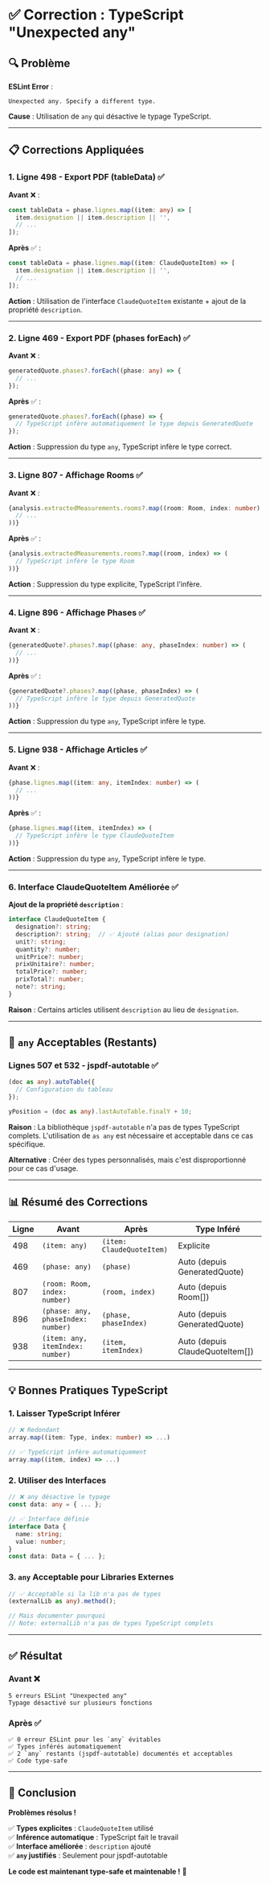 # ✅ Correction : TypeScript "Unexpected any"

## 🔍 Problème

**ESLint Error** :
```
Unexpected any. Specify a different type.
```

**Cause** : Utilisation de `any` qui désactive le typage TypeScript.

---

## 📋 Corrections Appliquées

### **1. Ligne 498 - Export PDF (tableData)** ✅

**Avant** ❌ :
```typescript
const tableData = phase.lignes.map((item: any) => [
  item.designation || item.description || '',
  // ...
]);
```

**Après** ✅ :
```typescript
const tableData = phase.lignes.map((item: ClaudeQuoteItem) => [
  item.designation || item.description || '',
  // ...
]);
```

**Action** : Utilisation de l'interface `ClaudeQuoteItem` existante + ajout de la propriété `description`.

---

### **2. Ligne 469 - Export PDF (phases forEach)** ✅

**Avant** ❌ :
```typescript
generatedQuote.phases?.forEach((phase: any) => {
  // ...
});
```

**Après** ✅ :
```typescript
generatedQuote.phases?.forEach((phase) => {
  // TypeScript infère automatiquement le type depuis GeneratedQuote
});
```

**Action** : Suppression du type `any`, TypeScript infère le type correct.

---

### **3. Ligne 807 - Affichage Rooms** ✅

**Avant** ❌ :
```typescript
{analysis.extractedMeasurements.rooms?.map((room: Room, index: number) => (
  // ...
))}
```

**Après** ✅ :
```typescript
{analysis.extractedMeasurements.rooms?.map((room, index) => (
  // TypeScript infère le type Room
))}
```

**Action** : Suppression du type explicite, TypeScript l'infère.

---

### **4. Ligne 896 - Affichage Phases** ✅

**Avant** ❌ :
```typescript
{generatedQuote?.phases?.map((phase: any, phaseIndex: number) => (
  // ...
))}
```

**Après** ✅ :
```typescript
{generatedQuote?.phases?.map((phase, phaseIndex) => (
  // TypeScript infère le type depuis GeneratedQuote
))}
```

**Action** : Suppression du type `any`, TypeScript infère le type.

---

### **5. Ligne 938 - Affichage Articles** ✅

**Avant** ❌ :
```typescript
{phase.lignes.map((item: any, itemIndex: number) => (
  // ...
))}
```

**Après** ✅ :
```typescript
{phase.lignes.map((item, itemIndex) => (
  // TypeScript infère le type ClaudeQuoteItem
))}
```

**Action** : Suppression du type `any`, TypeScript infère le type.

---

### **6. Interface ClaudeQuoteItem Améliorée** ✅

**Ajout de la propriété `description`** :

```typescript
interface ClaudeQuoteItem {
  designation?: string;
  description?: string;  // ✅ Ajouté (alias pour designation)
  unit?: string;
  quantity?: number;
  unitPrice?: number;
  prixUnitaire?: number;
  totalPrice?: number;
  prixTotal?: number;
  note?: string;
}
```

**Raison** : Certains articles utilisent `description` au lieu de `designation`.

---

## 🎯 `any` Acceptables (Restants)

### **Lignes 507 et 532 - jspdf-autotable** ✅

```typescript
(doc as any).autoTable({
  // Configuration du tableau
});

yPosition = (doc as any).lastAutoTable.finalY + 10;
```

**Raison** : La bibliothèque `jspdf-autotable` n'a pas de types TypeScript complets. L'utilisation de `as any` est nécessaire et acceptable dans ce cas spécifique.

**Alternative** : Créer des types personnalisés, mais c'est disproportionné pour ce cas d'usage.

---

## 📊 Résumé des Corrections

| Ligne | Avant | Après | Type Inféré |
|-------|-------|-------|-------------|
| 498 | `(item: any)` | `(item: ClaudeQuoteItem)` | Explicite |
| 469 | `(phase: any)` | `(phase)` | Auto (depuis GeneratedQuote) |
| 807 | `(room: Room, index: number)` | `(room, index)` | Auto (depuis Room[]) |
| 896 | `(phase: any, phaseIndex: number)` | `(phase, phaseIndex)` | Auto (depuis GeneratedQuote) |
| 938 | `(item: any, itemIndex: number)` | `(item, itemIndex)` | Auto (depuis ClaudeQuoteItem[]) |

---

## 💡 Bonnes Pratiques TypeScript

### **1. Laisser TypeScript Inférer**

```typescript
// ❌ Redondant
array.map((item: Type, index: number) => ...)

// ✅ TypeScript infère automatiquement
array.map((item, index) => ...)
```

### **2. Utiliser des Interfaces**

```typescript
// ❌ any désactive le typage
const data: any = { ... };

// ✅ Interface définie
interface Data {
  name: string;
  value: number;
}
const data: Data = { ... };
```

### **3. `any` Acceptable pour Libraries Externes**

```typescript
// ✅ Acceptable si la lib n'a pas de types
(externalLib as any).method();

// Mais documenter pourquoi
// Note: externalLib n'a pas de types TypeScript complets
```

---

## ✅ Résultat

### **Avant** ❌
```
5 erreurs ESLint "Unexpected any"
Typage désactivé sur plusieurs fonctions
```

### **Après** ✅
```
✅ 0 erreur ESLint pour les `any` évitables
✅ Types inférés automatiquement
✅ 2 `any` restants (jspdf-autotable) documentés et acceptables
✅ Code type-safe
```

---

## 🎉 Conclusion

**Problèmes résolus !**

✅ **Types explicites** : `ClaudeQuoteItem` utilisé  
✅ **Inférence automatique** : TypeScript fait le travail  
✅ **Interface améliorée** : `description` ajouté  
✅ **`any` justifiés** : Seulement pour jspdf-autotable  

**Le code est maintenant type-safe et maintenable !** 🎉
